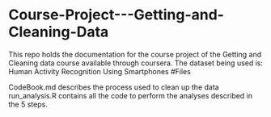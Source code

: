 # Course-Project---Getting-and-Cleaning-Data

This repo holds the documentation for the course project of the Getting and Cleaning data course available through coursera. The dataset being used is: Human Activity Recognition Using Smartphones
#Files

CodeBook.md describes the process used to clean up the data
run_analysis.R contains all the code to perform the analyses described in the 5 steps. 

